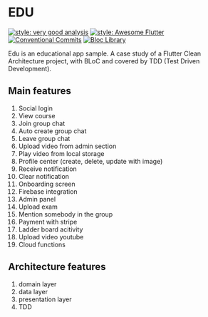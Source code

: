 # EDU

[![style: very good analysis][very_good_analysis_badge]][very_good_analysis_badge_link]
[![style: Awesome Flutter][awesome_flutter_badge]][awesome_flutter_badge_link]
[![Conventional Commits][conventional_commits_badge]][conventional_commits_badge_link]
[![Bloc Library][bloc_library_badge]][bloc_library_badge_link]
<!-- <a href="https://github.com/felangel/bloc"><img src="https://tinyurl.com/bloc-library" alt="Bloc Library"></a> -->


Edu is an educational app sample. A case study of a Flutter Clean Architecture project, with BLoC and covered by TDD (Test Driven Development).


## Main features

1. Social login
2. View course
3. Join group chat
4. Auto create group chat
5. Leave group chat
6. Upload video from admin section
7. Play video from local storage
8. Profile center (create, delete, update with image)
9. Receive notification 
10. Clear notification
11. Onboarding screen
12. Firebase integration 
13. Admin panel
14. Upload exam
15. Mention somebody in the group
16. Payment with stripe
17. Ladder board acitivity 
18. Upload video youtube
19. Cloud functions 

## Architecture features

1. domain layer
2. data layer
3. presentation layer
4. TDD

[awesome_flutter_badge]: https://img.shields.io/badge/awesome-flutter-blue.svg?longCache=true
[awesome_flutter_badge_link]: https://github.com/Solido/awesome-flutter#standard
[bloc_library_badge]: https://tinyurl.com/bloc-library
[bloc_library_badge_link]: https://github.com/felangel/bloc
[conventional_commits_badge]: https://img.shields.io/badge/Conventional%20Commits-1.0.0-%23FE5196?logo=conventionalcommits&logoColor=white
[conventional_commits_badge_link]: https://conventionalcommits.org
[very_good_analysis_badge]: https://img.shields.io/badge/style-very_good_analysis-B22C89.svg
[very_good_analysis_badge_link]: https://pub.dev/packages/very_good_analysis
